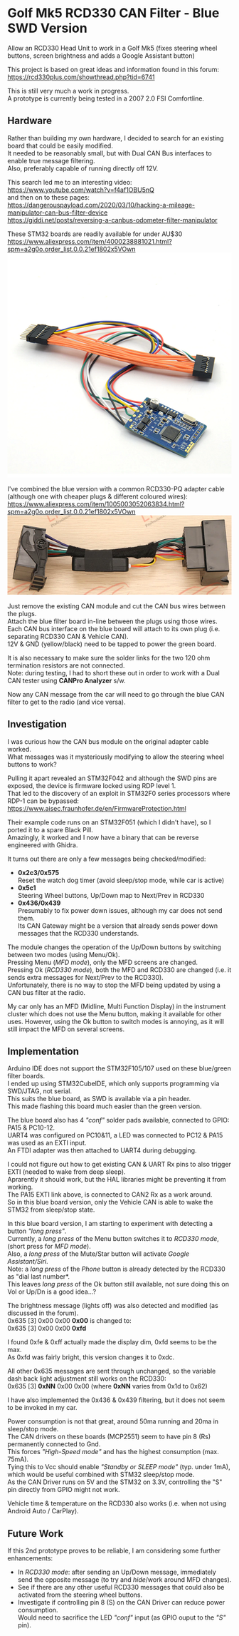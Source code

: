 # Golf Mk5 RCD330 CAN Filter - Blue SWD Version #
Allow an RCD330 Head Unit to work in a Golf Mk5 (fixes steering wheel buttons, screen brightness and adds a Google Assistant button)

This project is based on great ideas and information found in this forum:<BR>
https://rcd330plus.com/showthread.php?tid=6741

This is still very much a work in progress.<BR>
A prototype is currently being tested in a 2007 2.0 FSI Comfortline.
	
## Hardware ##

Rather than building my own hardware, I decided to search for an existing board that could be easily modified.<BR>
It needed to be reasonably small, but with Dual CAN Bus interfaces to enable true message filtering.<BR>
Also, preferably capable of running directly off 12V.

This search led me to an interesting video:<BR>
 https://www.youtube.com/watch?v=f4af1OBU5nQ<BR>
and then on to these pages:<BR>
 https://dangerouspayload.com/2020/03/10/hacking-a-mileage-manipulator-can-bus-filter-device<BR>
 https://giddi.net/posts/reversing-a-canbus-odometer-filter-manipulator

These STM32 boards are readily available for under AU$30<BR>
  https://www.aliexpress.com/item/4000238881021.html?spm=a2g0o.order_list.0.0.21ef1802x5VOwn<BR>
![Green CAN Filter](pics/Dual_CAN_Filter_blue_small.png)
	
I've combined the blue version with a common RCD330-PQ adapter cable (although one with cheaper plugs & different coloured wires):<BR>
  https://www.aliexpress.com/item/1005003052063834.html?spm=a2g0o.order_list.0.0.21ef1802x5VOwn
![RCD330-PQ-Adapter](pics/RCD330_CAN_Adapter_small.png)
	
Just remove the existing CAN module and cut the CAN bus wires between the plugs.<BR>
Attach the blue filter board in-line between the plugs using those wires.<BR>
Each CAN bus interface on the blue board will attach to its own plug (i.e. separating RCD330 CAN & Vehicle CAN).<BR>
12V & GND (yellow/black) need to be tapped to power the green board.<BR>

It is also necessary to make sure the solder links for the two 120 ohm termination resistors are not connected.<BR>
Note: during testing, I had to short these out in order to work with a Dual CAN tester using <B>CANPro Analyzer</B> s/w.

Now any CAN message from the car will need to go through the blue CAN filter to get to the radio (and vice versa).


## Investigation ##

I was curious how the CAN bus module on the original adapter cable worked.<BR>
What messages was it mysteriously modifying to allow the steering wheel buttons to work?

Pulling it apart revealed an STM32F042 and although the SWD pins are exposed, the device is firmware locked using RDP level 1.<BR>
That led to the discovery of an exploit in STM32F0 series processors where RDP-1 can be bypassed:<BR>
https://www.aisec.fraunhofer.de/en/FirmwareProtection.html

Their example code runs on an STM32F051 (which I didn't have), so I ported it to a spare Black Pill.<BR>
Amazingly, it worked and I now have a binary that can be reverse engineered with Ghidra.

It turns out there are only a few messages being checked/modified:<BR>
* <B>0x2c3/0x575</B><BR>Reset the watch dog timer (avoid sleep/stop mode, while car is active)<BR>
* <B>0x5c1</B><BR>Steering Wheel buttons, Up/Down map to Next/Prev in RCD330<BR>
* <B>0x436/0x439</B><BR>Presumably to fix power down issues, although my car does not send them.<BR>
Its CAN Gateway might be a version that already sends power down messages that the RCD330 understands.

The module changes the operation of the Up/Down buttons by switching between two modes (using Menu/Ok).<BR>
Pressing Menu (*MFD mode*), only the MFD screens are changed.<BR>
Pressing Ok (*RCD330 mode*), both the MFD and RCD330 are changed (i.e. it sends extra messages for Next/Prev to the RCD330).<BR>
Unfortunately, there is no way to stop the MFD being updated by using a CAN bus filter at the radio.

My car only has an MFD (Midline, Multi Function Display) in the instrument cluster which does not use the Menu button, making it available for other uses.  However, using the Ok button to switch modes is annoying, as it will still impact the MFD on several screens.<BR>


## Implementation ##

Arduino IDE does not support the STM32F105/107 used on these blue/green filter boards.<BR>
I ended up using STM32CubeIDE, which only supports programming via SWD/JTAG, not serial.<BR>
This suits the blue board, as SWD is available via a pin header.<BR>
This made flashing this board much easier than the green version.
	
The blue board also has 4 *"conf"* solder pads available, connected to GPIO: PA15 & PC10-12.<BR>
UART4 was configured on PC10&11, a LED was connected to PC12 & PA15 was used as an EXTI input.<BR>
An FTDI adapter was then attached to UART4 during debugging.

I could not figure out how to get existing CAN & UART Rx pins to also trigger EXTI (needed to wake from deep sleep).<BR>
Aprarently it should work, but the HAL libraries might be preventing it from working.<BR>
The PA15 EXTI link above, is connected to CAN2 Rx as a work around.<BR>
So in this blue board version, only the Vehicle CAN is able to wake the STM32 from sleep/stop state.

In this blue board version, I am starting to experiment with detecting a button *"long press"*.<BR>
Currently, a *long press* of the Menu button switches it to *RCD330 mode*, (short press for *MFD mode*).<BR>
Also, a *long press* of the Mute/Star button will activate *Google Assistant/Siri*.<BR>
Note: a *long press* of the *Phone* button is already detected by the RCD330 as "dial last number*.<BR>
This leaves *long press* of the Ok button still available, not sure doing this on Vol or Up/Dn is a good idea...?
	
The brightness message (lights off) was also detected and modified (as discussed in the forum).<BR>
0x635 [3] 0x00 0x00 <B>0x00</B> is changed to:<BR>
0x635 [3] 0x00 0x00 <B>0xfd</B><BR>

I found 0xfe & 0xff actually made the display dim, 0xfd seems to be the max.<BR>
As 0xfd was fairly bright, this version changes it to 0xdc.

All other 0x635 messages are sent through unchanged, so the variable dash back light adjustment still works on the RCD330:<BR>
0x635 [3] <B>0xNN</B> 0x00 0x00 (where <B>0xNN</B> varies from 0x1d to 0x62)<BR>

I have also implemented the 0x436 & 0x439 filtering, but it does not seem to be invoked in my car.

Power consumption is not that great, around 50ma running and 20ma in sleep/stop mode.<BR>
The CAN drivers on these boards (MCP2551) seem to have pin 8 (Rs) permanently connected to Gnd.<BR>
This forces *"High-Speed mode"* and has the highest consumption (max. 75mA).<BR>
Tying this to Vcc should enable *"Standby or SLEEP mode"* (typ. under 1mA), which would be useful combined with STM32 sleep/stop mode.<BR>
As the CAN Driver runs on 5V and the STM32 on 3.3V, controlling the "S" pin directly from GPIO might not work.
	
Vehicle time & temperature on the RCD330 also works (i.e. when not using Android Auto / CarPlay).


## Future Work ##

If this 2nd prototype proves to be reliable, I am considering some further enhancements:

* In *RCD330 mode*: after sending an Up/Down message, immediately send the opposite message (to try and *hide*/work around MFD changes).
* See if there are any other useful RCD330 messages that could also be activated from the steering wheel buttons.
* Investigate if controlling pin 8 (S) on the CAN Driver can reduce power consumption.<BR>
  Would need to sacrifice the LED *"conf"* input (as GPIO ouput to the *"S"* pin).
